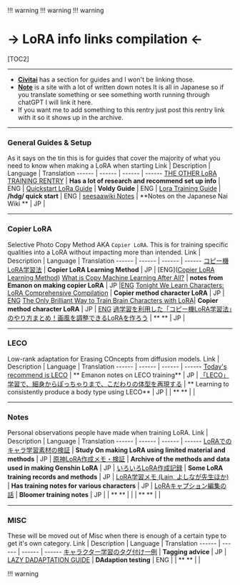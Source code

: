 !!! warning
	!!! warning
!!! warning
# -> LoRA info links compilation <-
 [TOC2] 
***
- [**Civitai**](https://civitai.com/articles?view=feed&tags=113937) has a section for guides and I won't be linking those.
- [**Note**](https://note.com/search?q=loRA&context=note&mode=search) is a site with a lot of written down notes It is all in Japanese so if you translate something or see something worth running through chatGPT I will link it here. 
- If you want me to add something to this rentry just post this rentry link with it so it shows up in the archive.


***
### General Guides & Setup
 As it says on the tin this is for guides that cover the majority of what you need to know when making a LoRA when starting
Link  | Description | Language | Translation
------ | ------ | ------ | ------
[THE OTHER LoRA TRAINING RENTRY](https://rentry.org/59xed3) | **Has a lot of research and recommend set up info** | ENG |
[Quickstart LoRa Guide](https://rentry.org/ezlora) | **Voldy Guide** | ENG |
[Lora Training Guide](https://rentry.org/lora_train) | **/hdg/ quick start** | ENG |
[seesaawiki Notes](https://seesaawiki.jp/nai_ch/d/Dreambooth-LoRA) | **Notes on the Japanese Nai Wiki ** | JP |

***
### Copier LoRA
Selective Photo Copy Method AKA `Copier LoRA`. This is for training specific qualities into a LoRA without impacting more than intended.
Link  | Description | Language | Translation
------ | ------ | ------ | ------
[コピー機LoRA学習法](https://rentry.co/kopiki_lora) | **Copier LoRA Learning Method**  | JP | [ENG]([Copier LoRA Learning Method](https://rentry.co/copier_lora))
[What is Copy Machine Learning After All?](https://note.com/emanon_14/n/n2b5d41950810) | **notes from Emanon on making copier LoRA** | JP |[ENG](https://rentry.org/2wr3u)
[Tonight We Learn Characters: LoRA Comprehensive Compilation](https://note.com/emanon_14/n/n87820b45adc6) | **Copier method character LoRA** | JP | [ENG](https://rentry.org/og5t6)
[The Only Brilliant Way to Train Brain Characters with LoRA](https://note.com/emanon_14/n/ne83063e33627)| **Copier method character LoRA** | JP | [ENG](https://rentry.org/bp87n)
[過学習を利用した「コピー機LoRA学習法」のやり方まとめ！画風を調整できるLoRAを作ろう](https://kurokumasoft.com/2023/05/29/lora-overtraining-technique/) | ** ** | JP |

***
### LECO
Low-rank adaptation for Erasing COncepts from diffusion models.
Link  | Description | Language | Translation
------ | ------ | ------ | ------
[Today's recommend is LECO](https://note.com/emanon_14/n/n6d37d7806200) | ** Emanon notes on LECO training** | JP |
[「LECO」学習で、細身からぽっちゃりまで、こだわりの体型を再現する](https://note.com/akirau338/n/n32c89a62904b) | ** Learning to consistently produce a body type using LECO** | JP |
[]() | ** ** | |

***
### Notes
 Personal observations people have made when training LoRA.
Link  | Description | Language | Translation
------ | ------ | ------ | ------
[LoRAでのキャラ学習素材の検証](https://rentry.org/lora_namakubi) | **Study On making LoRA using limited material and methods** | JP |
[原神LoRA作成メモ・検証](https://rentry.org/genshin_lora) | **Archive of the methods and data used in making Genshin LoRA** | JP |
[いろいろLoRA作成記録](https://rentry.co/irir_lora) | **Some LoRA training records and methods** | JP |
[LoRA学習メモ (Lain, よしなが先生ほか)](https://rentry.co/i5ynb) | **Has training notes for various characters** | JP |
[LoRAキャプション編集の話](https://rentry.org/burumalorav2) | **Bloomer training notes** | JP |
[]() | ** ** | |
[]() | ** ** | |

***
### MISC
 These will be moved out of Misc when there is enough of a certain type to get it's own category.
Link  | Description | Language | Translation
------ | ------ | ------ | ------
[キャラクター学習のタグ付け一例](https://rentry.org/dsvqnd) | **Tagging advice** | JP |
[LAZY DADAPTATION GUIDE](https://rentry.org/LazyDAdaptationGuide) | **DAdaption testing** | ENG |
[]() | ** ** | |

!!! warning